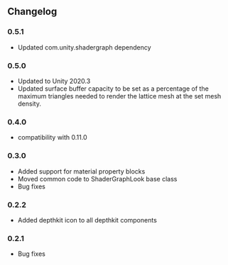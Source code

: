 ## Changelog

### 0.5.1
* Updated com.unity.shadergraph dependency

### 0.5.0
* Updated to Unity 2020.3
* Updated surface buffer capacity to be set as a percentage of the maximum triangles needed to render the lattice mesh at the set mesh density.

### 0.4.0
* compatibility with 0.11.0

### 0.3.0
* Added support for material property blocks
* Moved common code to ShaderGraphLook base class
* Bug fixes

### 0.2.2
* Added depthkit icon to all depthkit components

### 0.2.1
* Bug fixes